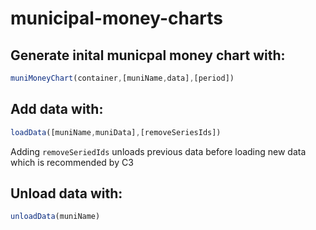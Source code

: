 # municipal-money-charts

## Generate inital municpal money chart with:

```js
muniMoneyChart(container,[muniName,data],[period])
```

## Add data with:

```js
loadData([muniName,muniData],[removeSeriesIds])
```
Adding `removeSeriedIds` unloads previous data before loading new data which is recommended by C3

## Unload data with:
```js
unloadData(muniName)
```